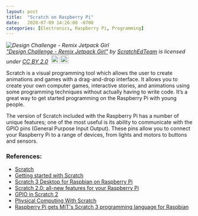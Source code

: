 ```yaml
---
layout: post
title:  "Scratch on Raspberry Pi"
date:   2020-07-09 14:26:00 -0700
categories: [Electronics, Raspberry Pi, Programming]
---
```


<p style="font-size: 0.9rem;font-style: italic;"><img style="display: block;" src="https://live.staticflickr.com/7087/7154032089_21e8c34eb9_b.jpg" alt="Design Challenge - Remix Jetpack Girl"><a href="https://www.flickr.com/photos/38090850@N08/7154032089">"Design Challenge - Remix Jetpack Girl"</a><span> by <a href="https://www.flickr.com/photos/38090850@N08">ScratchEdTeam</a></span> is licensed under <a href="https://creativecommons.org/licenses/by/2.0/?ref=ccsearch&atype=html" style="margin-right: 5px;">CC BY 2.0</a><a href="https://creativecommons.org/licenses/by/2.0/?ref=ccsearch&atype=html" target="_blank" rel="noopener noreferrer" style="display: inline-block;white-space: none;margin-top: 2px;margin-left: 3px;height: 22px !important;"><img style="height: inherit;margin-right: 3px;display: inline-block;" src="https://search.creativecommons.org/static/img/cc_icon.svg" /><img style="height: inherit;margin-right: 3px;display: inline-block;" src="https://search.creativecommons.org/static/img/cc-by_icon.svg" /></a></p>

Scratch is a visual programming tool which allows the user to create animations 
and games with a drag-and-drop interface. It allows you to create your own computer games, 
interactive stories, and animations using some programming techniques without actually having to write code. 
It’s a great way to get started programming on the Raspberry Pi with young people. 

The version of Scratch included with the Raspberry Pi has a number of unique features;
one of the most useful is its ability to communicate with the GPIO pins (General Purpose Input Output). 
These pins allow you to connect your Raspberry Pi to a range of devices, from lights and motors to buttons and sensors.

### References:
- [Scratch](https://scratch.mit.edu/)
- [Getting started with Scratch](https://github.com/raspberrypilearning/getting-started-with-scratch)
- [Scratch 3 Desktop for Raspbian on Raspberry Pi](https://www.raspberrypi.org/blog/scratch-3-desktop-for-raspbian-on-raspberry-pi/)
- [Scratch 2.0: all-new features for your Raspberry Pi](https://www.raspberrypi.org/blog/scratch-2-raspberry-pi/)
- [GPIO in Scratch 2](https://www.raspberrypi.org/documentation/usage/gpio/scratch2/README.md)
- [Physical Computing With Scratch](https://projects.raspberrypi.org/en/projects/physical-computing-with-scratch)
- [Raspberry Pi gets MIT's Scratch 3 programming language for Raspbian](https://www.zdnet.com/article/raspberry-pi-gets-mits-scratch-3-programming-language-for-raspbian/)

